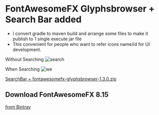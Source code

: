 # FontAwesomeFX Glyphsbrowser + Search Bar added 
- I convert gradle to maven build and arrange some files to make it publish to 1 single execute jar file
- This convenient for people who want to refer icons name/id for UI development.

Without Searching
![search](https://user-images.githubusercontent.com/20374208/32386681-b2c17dc6-c0ca-11e7-9a68-a42155703c18.png)

When Searching
![we](https://user-images.githubusercontent.com/20374208/32386684-b472873c-c0ca-11e7-8f9d-723e77eac2e7.png)

[SearchBar + fontawesomefx-glyphsbrowser-1.3.0.zip](https://github.com/Jerady/fontawesomefx-glyphsbrowser/files/1441864/SearchBar.fontawesomefx-glyphsbrowser-1.3.0.zip)

## Download FontAwesomeFX 8.15
[from Bintray](https://bintray.com/jerady/maven/FontAwesomeFX/8.15/view)
